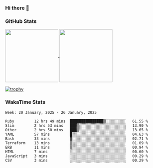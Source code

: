 ### Hi there 👋

### GitHub Stats

<a href="https://github.com/anuraghazra/github-readme-stats">
  <img align="center" height="170px" src="https://github-readme-stats.vercel.app/api/top-langs/?username=tksfjt1024&layout=compact&count_private=true&show_icons=true&show_icons=true&theme=graywhite" />
</a>
<a href="https://github.com/anuraghazra/github-readme-stats">
  <img align="center" height="170px" src="https://github-readme-stats.vercel.app/api?username=tksfjt1024&count_private=true&show_icons=true&show_icons=true&theme=graywhite" />
</a>

[![trophy](https://github-profile-trophy.vercel.app/?username=tksfjt1024)](https://github.com/ryo-ma/github-profile-trophy)

### WakaTime Stats

<!--START_SECTION:waka-->
```text
Week: 20 January, 2025 - 26 January, 2025

Ruby         12 hrs 49 mins  ███████████████▒░░░░░░░░░   61.55 % 
Slim         2 hrs 53 mins   ███▒░░░░░░░░░░░░░░░░░░░░░   13.90 % 
Other        2 hrs 50 mins   ███▒░░░░░░░░░░░░░░░░░░░░░   13.65 % 
YAML         57 mins         █░░░░░░░░░░░░░░░░░░░░░░░░   04.63 % 
Bash         33 mins         ▓░░░░░░░░░░░░░░░░░░░░░░░░   02.71 % 
Terraform    13 mins         ▒░░░░░░░░░░░░░░░░░░░░░░░░   01.09 % 
ERB          11 mins         ▒░░░░░░░░░░░░░░░░░░░░░░░░   00.94 % 
HTML         7 mins          ░░░░░░░░░░░░░░░░░░░░░░░░░   00.60 % 
JavaScript   3 mins          ░░░░░░░░░░░░░░░░░░░░░░░░░   00.29 % 
CSV          3 mins          ░░░░░░░░░░░░░░░░░░░░░░░░░   00.29 % 
```
<!--END_SECTION:waka-->
